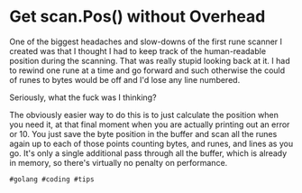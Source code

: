 # Get scan.Pos() without Overhead

One of the biggest headaches and slow-downs of the first rune scanner I
created was that I thought I had to keep track of the human-readable
position during the scanning. That was really stupid looking back at it.
I had to rewind one rune at a time and go forward and such otherwise the
could of runes to bytes would be off and I'd lose any line numbered.

Seriously, what the fuck was I thinking?

The obviously easier way to do this is to just calculate the position
when you need it, at that final moment when you are actually printing
out an error or 10. You just save the byte position in the buffer and
scan all the runes again up to each of those points counting bytes, and
runes, and lines as you go. It's only a single additional pass through
all the buffer, which is already in memory, so there's virtually no
penalty on performance.

    #golang #coding #tips
